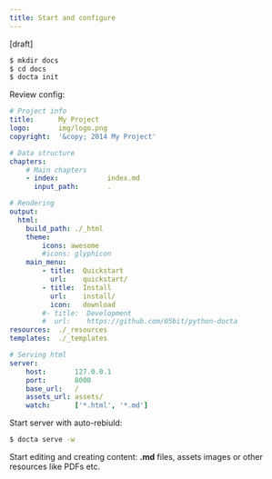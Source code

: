 ```yaml
---
title: Start and configure
---
```


[draft]

```bash
$ mkdir docs
$ cd docs
$ docta init
```

Review config:

```yaml
# Project info
title:      My Project
logo:       img/logo.png
copyright:  '&copy; 2014 My Project'

# Data structure
chapters:
    # Main chapters
    - index:            index.md
      input_path:       .

# Rendering
output:
  html:
    build_path: ./_html
    theme:
        icons: awesome
        #icons: glyphicon
    main_menu:
        - title:  Quickstart
          url:    quickstart/
        - title:  Install
          url:    install/
          icon:   download
        #- title:  Development
        #  url:    https://github.com/05bit/python-docta
resources:  ./_resources
templates:  ./_templates

# Serving html
server:
    host:       127.0.0.1
    port:       8000
    base_url:   /
    assets_url: assets/
    watch:      ['*.html', '*.md']
```

Start server with auto-rebiuld:

```bash
$ docta serve -w
``` 

Start editing and creating content: **.md** files, assets images or other resources like PDFs etc.
